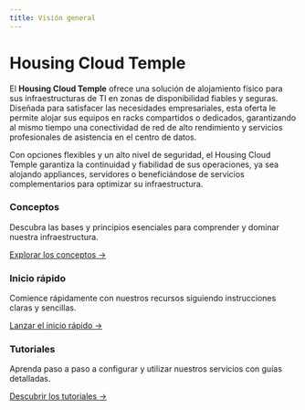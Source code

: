 ```yaml
---
title: Visión general
---
```


# Housing Cloud Temple

El **Housing Cloud Temple** ofrece una solución de alojamiento físico para sus infraestructuras de TI en zonas de disponibilidad fiables y seguras. Diseñada para satisfacer las necesidades empresariales, esta oferta le permite alojar sus equipos en racks compartidos o dedicados, garantizando al mismo tiempo una conectividad de red de alto rendimiento y servicios profesionales de asistencia en el centro de datos.

Con opciones flexibles y un alto nivel de seguridad, el Housing Cloud Temple garantiza la continuidad y fiabilidad de sus operaciones, ya sea alojando appliances, servidores o beneficiándose de servicios complementarios para optimizar su infraestructura.

<div class="card-grid">
  <div class="card">
    <h3>Conceptos</h3>
    <p>Descubra las bases y principios esenciales para comprender y dominar nuestra infraestructura.</p>
    <a href="housing/concepts" class="card-link">Explorar los conceptos &rarr;</a>
  </div>
  <div class="card">
    <h3>Inicio rápido</h3>
    <p>Comience rápidamente con nuestros recursos siguiendo instrucciones claras y sencillas.</p>
    <a href="housing/quickstart" class="card-link">Lanzar el inicio rápido &rarr;</a>
  </div>
    <div class="card">
    <h3>Tutoriales</h3>
    <p>Aprenda paso a paso a configurar y utilizar nuestros servicios con guías detalladas.</p>
    <a href="housing/tutorials" class="card-link">Descubrir los tutoriales &rarr;</a>
  </div>
</div>
